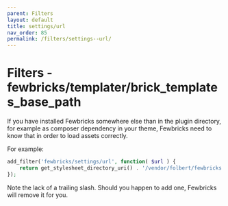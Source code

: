 ```yaml
---
parent: Filters
layout: default
title: settings/url
nav_order: 85
permalink: /filters/settings--url/
---
```


# Filters - fewbricks/templater/brick_templates_base_path

If you have installed Fewbricks somewhere else than in the plugin directory, for example as composer dependency in your theme, Fewbricks need to know that in order to load assets correctly.

For example:

```php
add_filter('fewbricks/settings/url', function( $url ) {
    return get_stylesheet_directory_uri() . '/vendor/folbert/fewbricks';
});
```

Note the lack of a trailing slash. Should you happen to add one, Fewbricks will remove it for you.
